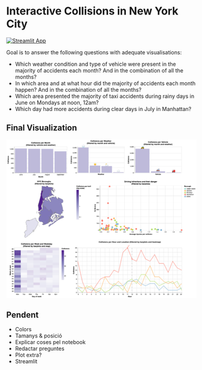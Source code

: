 # Interactive Collisions in New York City

[![Streamlit App](https://static.streamlit.io/badges/streamlit_badge_black_white.svg)](https://nyc-collisions.streamlit.app)

Goal is to answer the following questions with adequate visualisations:
* Which weather condition and type of vehicle were present in the majority of accidents each month? And in the combination of all the months?
* In which area and at what hour did the majority of accidents each month happen? And in the combination of all the months?
* Which area presented the majority of taxi accidents during rainy days in June on Mondays at noon, 12am?
* Which day had more accidents during clear days in July in Manhattan?

<!-- ## Data -->



## Final Visualization

<p align="center">
  <img src="static/visualization.png" />
</p>


## Pendent
* Colors
* Tamanys & posició
* Explicar coses pel notebook
* Redactar preguntes
* Plot extra?
* Streamlit
